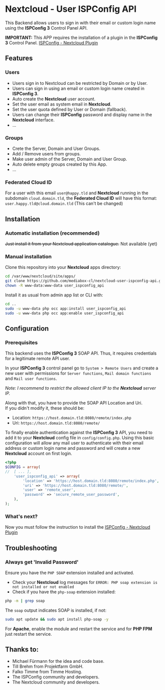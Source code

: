 # Nextcloud - User ISPConfig API

This Backend allows users to sign in with their email or custom login name using the **ISPConfig 3** Control Panel API.  

**IMPORTANT:** This APP requires the installation of a plugin in the **ISPConfig 3** Control Panel. [ISPConfig - Nextcloud Plugin](https://github.com/mediabox-cl/ispconfig-nextcloud-plugin.git)

## Features

### Users

- Users sign in to Nextcloud can be restricted by Domain or by User.
- Users can sign in using an email or custom login name created in **ISPConfig 3**.
- Auto create the **Nextcloud** user account.
- Set the user email as system email in **Nextcloud**.
- Set the user quota defined by User or Domain (fallback).
- Users can change their **ISPConfig** password and display name in the **Nextcloud** interface.
- ...

### Groups

- Crete the Server, Domain and User Groups.
- Add / Remove users from groups.
- Make user admin of the Server, Domain and User Group.
- Auto delete empty groups created by this App.
- ...

### Federated Cloud ID

For a user with this email `user@happy.tld` and **Nextcloud** running in the subdomain `cloud.domain.tld`, the **Federated Cloud ID** will have this format:
`user.happy.tld@cloud.domain.tld` (This can't be changed)

## Installation

### Automatic installation (recommended)

~~Just install it from your Nextcloud application catalogue.~~ Not available (yet)

### Manual installation

Clone this repository into your **Nextcloud** apps directory:

```bash
cd /var/www/nextcloud/site/apps/
git clone https://github.com/mediabox-cl/nextcloud-user-ispconfig-api.git user_ispconfig_api
chown -R www-data:www-data user_ispconfig_api
```
Install it as usual from admin app list or CLI with:
```bash
cd ..
sudo -u www-data php occ app:install user_ispconfig_api
sudo -u www-data php occ app:enable user_ispconfig_api
```
## Configuration

### Prerequisites

This backend uses the **ISPConfig 3** SOAP API. Thus, it requires credentials for a legitimate remote API user.

In your **ISPConfig 3** control panel go to `System > Remote Users` and create a new user
with permissions for `Server functions`, `Mail domain functions` and `Mail user functions`.

_Note: I recommend to restrict the allowed client IP to the **Nextcloud** server IP._

Along with that, you have to provide the SOAP API Location and Uri.  
If you didn't modify it, these should be:

- Location: `https://host.domain.tld:8080/remote/index.php`
- Uri: `https://host.domain.tld:8080/remote/`

To finally enable authentication against the **ISPConfig 3** API, you need to add it
 to your **Nextcloud** config file in `config/config.php`.
Using this basic configuration will allow any mail user to authenticate with
their email address or custom login name and password and will create a new **Nextcloud** account on first login.

```php
<?php
$CONFIG = array(
//  [ ... ],
    'user_ispconfig_api' => array(
        'location' => 'https://host.domain.tld:8080/remote/index.php',
        'uri' => 'https://host.domain.tld:8080/remote/',
        'user' => 'remote_user',
        'password' => 'secure_remote_user_password',
    ),
);
```
### What's next?

Now you must follow the instruction to install the [ISPConfig - Nextcloud Plugin](https://github.com/mediabox-cl/ispconfig-nextcloud-plugin.git)

## Troubleshooting

### Always get 'Invalid Password'

Ensure you have the `PHP SOAP` extension installed and activated.

- Check your **Nextcloud** log messages for `ERROR: PHP soap extension is not installed or not enabled`  
- Check if you have the `php-soap` extension installed:

```bash
php -m | grep soap
```

The `soap` output indicates SOAP is installed, if not:

```bash
sudo apt update && sudo apt install php-soap -y
```

For **Apache**, enable the module and restart the service and for **PHP FPM** just restart the service.

## Thanks to:

- Michael Fürmann for the idea and code base.
- Till Brehm from Projektfarm GmbH.
- Falko Timme from Timme Hosting.
- The ISPConfig community and developers.
- The Nextcloud community and developers.
